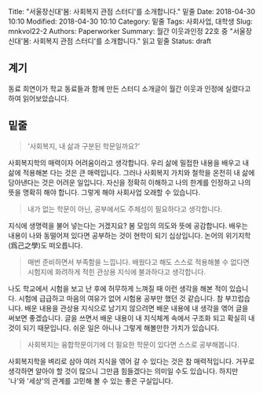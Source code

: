 Title: "서울장신대'봄: 사회복지 관점 스터디'를 소개합니다." 밑줄
Date: 2018-04-30 10:10
Modified: 2018-04-30 10:10
Category: 밑줄
Tags: 사회사업, 대학생
Slug: mnkvol22-2
Authors: Paperworker
Summary: 월간 이웃과인정 22호 중 "서울장신대'봄: 사회복지 관점 스터디'를 소개합니다." 읽고 밑줄
Status: draft

## 계기

동료 희연이가 학교 동료들과 함께 만든 스터디 소개글이 월간 이웃과 인정에 실렸다고 하여 읽어보았습니다.

## 밑줄

> '사회복지, 내 삶과 구분된 학문일까요?'

사회복지학의 매력이자 어려움이라고 생각합니다. 우리 삶에 밀접한 내용을 배우고 내 삶에 적용해본 다는 것은 큰 매력입니다. 그러나 사회복지 가치와 철학을 온전히 내 삶에 담아낸다는 것은 어려운 일입니다. 자신을 정확히 이해하고 나의 한계를 인정하고 나의 뜻을 명확히 해야 합니다. 그렇게 해야 사회사업 오래할 수 있습니다.

> 내가 없는 학문이 아닌, 공부에서도 주체성이 필요하다고 생각합니다.

지식에 생명력을 불어 넣는다는 거겠지요? 봄 모임의 의도와 뜻에 공감합니다. 배우는 내용이 나와 동떨어져 있다면 공부하는 것이 현학이 되기 십상입니다. 논어의 위기지학(爲己之學)도 떠오릅니다.

> 매번 준비하면서 부족함을 느낍니다. 배웠다고 해도 스스로 적용해볼 수 없다면 시험지에 화려하게 적힌 관상용 지식에 불과하다고 생각합니다.

나도 학교에서 시험을 보고 난 후에 허무하게 느껴질 때 이런 생각을 해본 적이 있습니다. 시험에 급급하고 마음의 여유가 없어 시험용 공부만 했던 것 같습니다. 참 부끄럽습니다. 배운 내용을 관상용 지식으로 남기지 않으려면 배운 내용에 내 생각을 엮어 글을 써보면 좋겠습니다. 글을 쓰면서 배운 내용이 내 지식체계 속에서 구조화 되고 확실히 내 것이 되기 때문입니다. 쉬운 일은 아니나 그렇게 해볼만한 가치가 있습니다.

> 사회복지는 융합학문이기에 더 필요한 학문이 있다면 스스로 공부해봅니다.

사회복지학을 벼리로 삼아 여러 지식을 엮어 갈 수 있다는 것은 참 매력적입니다. 거꾸로 생각하면 알아야 할 것이 많으니 그만큼 힘들겠다는 의미일 수도 있습니다. 하지만 '나'와 '세상'의 관계를 고민해 볼 수 있는 좋은 구실입니다.

